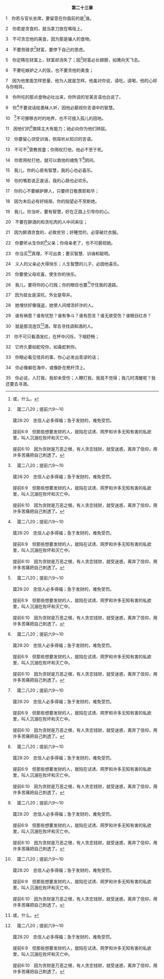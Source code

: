 <p style="text-align:center;font-weight:bold;">第二十三章</p>

1　你若与官长坐席，要留意在你面前的是[^1]谁。

[^1]:或，什么。

2　你若是贪食的，就当拿刀放在喉咙上。

3　不可贪恋他的美食，因为那是骗人的食物。

4　不要劳碌求[^a]财富，要停下自己的思虑。

[^a]:　箴二八20；提前六9～10<br><br>箴28:20　忠信人必多得福；急于发财的，难免受罚。<br><br>提前6:9　但那些想要发财的人，就陷在试诱、网罗和许多无知有害的私欲里，叫人沉溺在败坏和灭亡中。<br><br>提前6:10　因为贪财是万恶之根，有人贪恋钱财，就受迷惑，离弃了信仰，用许多苦痛把自己刺透了。

5　你定睛在财富上，财富却消失了；因[^a]财富必长翅膀，如鹰向天飞去。

[^a]:　箴二七24；提前六17<br><br>箴27:24　因为财富不能永有，冠冕也不能代代常存。<br><br>提前6:17　你要嘱咐那些今世富足的人，不要心思高傲，也不要寄望于无定的钱财，只要寄望于那将百物丰富地供给我们享受的神；

6　不要吃嫉妒之人的饭，也不要贪他的美食；

7　因为他里面怎样思量，他为人就是怎样。他虽对你说，请吃，请喝，他的心却与你相背。

8　你所吃的那点食物必吐出来，你所说的甘美言语也白说了。

9　你[^a]不要说话给愚昧人听，因他必藐视你言语中的智慧。

[^a]:　箴九8；参太七6<br><br>箴9:8　不要责备亵慢人，免得他恨你；要责备智慧人，他必爱你。<br><br>太7:6　不要把圣物给狗，也不要把你们的珍珠丢在猪前，免得它们用脚践踏珍珠，并且转过来撕裂你们。

10　[^a]不可挪移古时的地界，也不可擅入孤儿的田地。

[^a]:　申十九14；二七17；箴二二28<br><br>申19:14　在耶和华你神所赐你为业之地，在你所承受的产业上，不可挪移你邻舍的地界，那是先人所定的。<br><br>申27:17　挪移邻舍地界的，必受咒诅。百姓都要说，阿们。<br><br>箴22:28　你先祖所立古时的地界，你不可挪移。

11　因他们的[^a]救赎主大有能力；祂必向你为他们辨屈。

[^a]:　耶五十34<br><br>耶50:34　他们的救赎主大有能力；万军之耶和华是祂的名。祂必为他们伸冤，好使这地得安息，却使巴比伦的居民扰乱不安。

12　你要留心领受训诲，侧耳听从知识的言语。

13　不可不[^a]管教孩童；你用杖打他，他必不至于死。

[^a]:　箴十三24；十九18<br><br>箴13:24　不忍用杖打儿子的，是恨恶他；疼爱儿子的，趁早管教。<br><br>箴19:18　管教你的儿子，他就有指望；但你不可存心毁坏他。

14　你若用杖打他，就可以救他的魂免下[^a]阴间。

[^a]:　箴二七20；启二十13<br><br>箴27:20　阴间和灭亡总不满足，人的眼目也总不满足。<br><br>启20:13　于是海交出其中的死者，死亡和阴间也交出其中的死者，他们都各自照所行的受审判。

15　我儿，你的心若有智慧，我的心也必喜乐。

16　你的嘴若说正直话，我的心肠也必欢乐。

17　你的心不要嫉妒罪人，只要终日敬畏耶和华；

18　因为末后必有好结局，你的指望必不至断绝。

19　我儿，你当听，要有智慧，好在正路上引导你的心。

20　不要在醉酒的和贪吃肉的人中间来往；

21　因为醉酒贪食的，必致贫穷；好睡觉的，必穿破烂衣服。

22　你要听从生你的[^a]父亲；你母亲老了，也不可藐视她。

[^a]:　箴一8<br><br>箴1:8　我儿，要听你父亲的训诲，不可离弃你母亲的指教；

23　你当买[^a]真理，不可出卖；要买智慧、训诲和聪明。

[^a]:　参约叁4<br><br>约叁1:4　我听见我的儿女们在真理中行事为人，我的喜乐就没有比这个更大的。

24　义人的父亲必大得快乐；人生智慧的儿子，必因他喜乐。

25　你要使父母欢喜，使生你的快乐。

26　我儿，要将你的心归我；你的眼目也要[^1]守住我的道路。

[^1]:另作，喜悦。

27　因为妓女是深坑，外女是窄井。

28　她埋伏好像强盗，她使人间增添奸诈的人。

29　谁有祸患？谁有忧愁？谁有争斗？谁有怨言？谁无故受伤？谁眼目红赤？

30　就是那流连饮[^a]酒，常去寻找调和酒的人。

[^a]:　箴二十1；弗五18<br><br>箴20:1　淡酒使人亵慢，浓酒使人喧嚷；凡因酒犯错的，就无智慧。<br><br>弗5:18　不要醉酒，醉酒使人放荡，乃要在灵里被充满，

31　你不可只看酒发红，在杯中闪烁，下咽舒畅；

32　它终久要如蛇咬你，如毒蛇刺你。

33　你眼必看见怪异的事，你心必发出乖谬的话；

34　你必像躺在海中，或像卧在桅杆顶上。

35　你必说，人打我，我却未受伤；人鞭打我，我竟不觉得；我几时清醒呢？我还要去寻酒。
